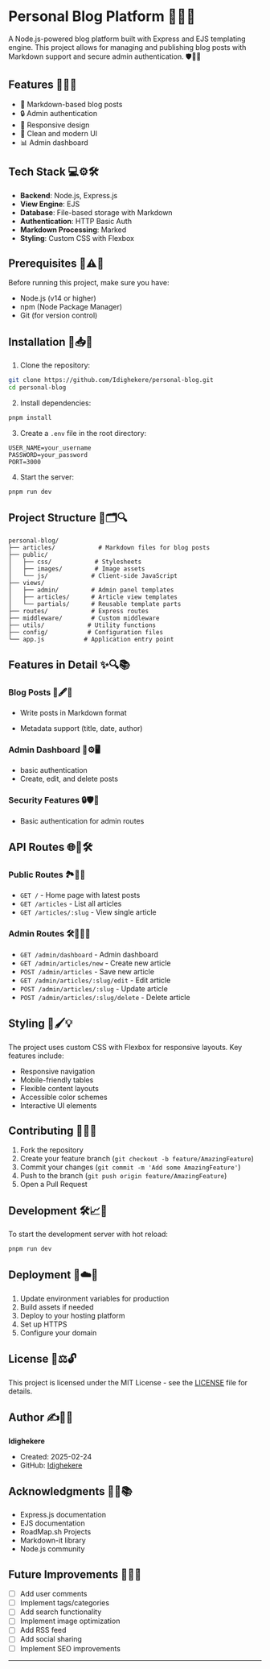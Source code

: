# Personal Blog Platform 🚀📝✨

A Node.js-powered blog platform built with Express and EJS templating engine. This project allows for managing and publishing blog posts with Markdown support and secure admin authentication. 🛡️📖🔑

## Features 🎯🚀🔥

- 📝 Markdown-based blog posts
- 🔒 Admin authentication
- 📱 Responsive design
- 🎨 Clean and modern UI
- 📊 Admin dashboard
<!-- - 🔍 Article search functionality -->
<!-- - 📅 Date-based article organization -->
<!-- - 🖼️ Image support in blog posts -->

## Tech Stack 💻⚙️🛠️

- **Backend**: Node.js, Express.js
- **View Engine**: EJS
- **Database**: File-based storage with Markdown
- **Authentication**: HTTP Basic Auth
- **Markdown Processing**: Marked
- **Styling**: Custom CSS with Flexbox
<!-- - **Security**: bcryptjs for password hashing -->

## Prerequisites 📌⚠️📢

Before running this project, make sure you have:

- Node.js (v14 or higher)
- npm (Node Package Manager)
- Git (for version control)

## Installation 🚀📥🔧

1. Clone the repository:

```bash
git clone https://github.com/Idighekere/personal-blog.git
cd personal-blog
```

2. Install dependencies:

```bash
pnpm install
```

3. Create a `.env` file in the root directory:

```env
USER_NAME=your_username
PASSWORD=your_password
PORT=3000
```

4. Start the server:

```bash
pnpm run dev
```

## Project Structure 📂🗂️🔍

```
personal-blog/
├── articles/            # Markdown files for blog posts
├── public/
│   ├── css/            # Stylesheets
│   ├── images/         # Image assets
│   └── js/            # Client-side JavaScript
├── views/
│   ├── admin/         # Admin panel templates
│   ├── articles/      # Article view templates
│   └── partials/      # Reusable template parts
├── routes/            # Express routes
├── middleware/        # Custom middleware
├── utils/            # Utility functions
├── config/           # Configuration files
└── app.js           # Application entry point
```

## Features in Detail ✨🔍📚

### Blog Posts 📝🖋️📢

- Write posts in Markdown format
<!-- - Support for images and code blocks -->
<!-- - Auto-generated excerpts -->
- Metadata support (title, date, author)

### Admin Dashboard 🔑⚙️🖥️

- basic authentication
- Create, edit, and delete posts
<!-- - Preview posts before publishing -->
<!-- - Manage blog metadata -->

### Security Features 🔒🛡️🚨

- Basic authentication for admin routes
<!-- - Password hashing -->
<!-- - Rate limiting for login attempts -->
<!-- - Secure session handling -->

## API Routes 🌐🔗🛠️

### Public Routes 🏞️📖👥

- `GET /` - Home page with latest posts
- `GET /articles` - List all articles
- `GET /articles/:slug` - View single article

### Admin Routes 🛠️🔑👨‍💻

- `GET /admin/dashboard` - Admin dashboard
- `GET /admin/articles/new` - Create new article
- `POST /admin/articles` - Save new article
- `GET /admin/articles/:slug/edit` - Edit article
- `POST /admin/articles/:slug` - Update article
- `POST /admin/articles/:slug/delete` - Delete article

## Styling 🎨🖌️💡

The project uses custom CSS with Flexbox for responsive layouts. Key features include:

- Responsive navigation
- Mobile-friendly tables
- Flexible content layouts
- Accessible color schemes
- Interactive UI elements

## Contributing 🤝📌🚀

1. Fork the repository
2. Create your feature branch (`git checkout -b feature/AmazingFeature`)
3. Commit your changes (`git commit -m 'Add some AmazingFeature'`)
4. Push to the branch (`git push origin feature/AmazingFeature`)
5. Open a Pull Request

## Development 🛠️📈📌

To start the development server with hot reload:

```bash
pnpm run dev
```

## Deployment 🚀☁️🔧

1. Update environment variables for production
2. Build assets if needed
3. Deploy to your hosting platform
4. Set up HTTPS
5. Configure your domain

## License 📜⚖️🔓

This project is licensed under the MIT License - see the [LICENSE](LICENSE) file for details.

## Author ✍️👤💡

**Idighekere**

- Created: 2025-02-24
- GitHub: [Idighekere](https://github.com/Idighekere)

## Acknowledgments 🙌💡📚

- Express.js documentation
- EJS documentation
- RoadMap.sh Projects
- Markdown-it library
- Node.js community

## Future Improvements 🔮🚀✨

- [ ] Add user comments
- [ ] Implement tags/categories
- [ ] Add search functionality
- [ ] Implement image optimization
- [ ] Add RSS feed
- [ ] Add social sharing
- [ ] Implement SEO improvements

---
<!-- Last updated: 2025-02-24 18:04:34 UTC 🔄📆⏳ -->
